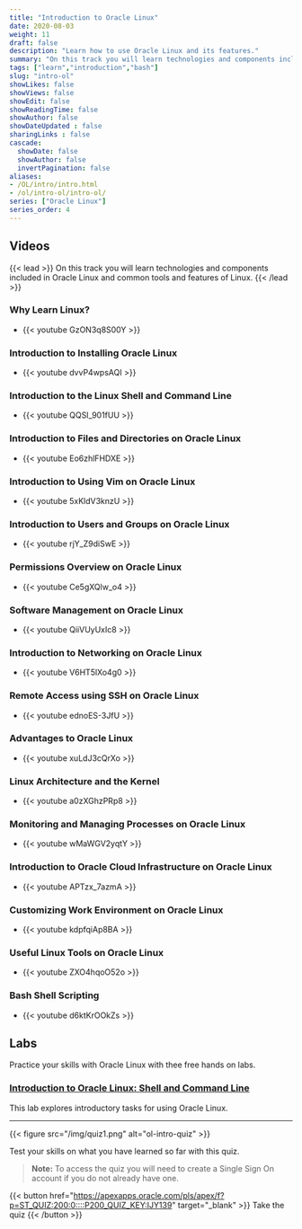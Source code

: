 ```yaml
---
title: "Introduction to Oracle Linux"
date: 2020-08-03
weight: 11
draft: false
description: "Learn how to use Oracle Linux and its features."
summary: "On this track you will learn technologies and components included in Oracle Linux and common tools and features of Linux."
tags: ["learn","introduction","bash"]
slug: "intro-ol"
showLikes: false
showViews: false
showEdit: false
showReadingTime: false
showAuthor: false
showDateUpdated : false
sharingLinks : false
cascade:
  showDate: false
  showAuthor: false
  invertPagination: false
aliases:
- /OL/intro/intro.html
- /ol/intro-ol/intro-ol/
series: ["Oracle Linux"]
series_order: 4
---
```


## Videos

{{< lead >}} On this track you will learn technologies and components included in Oracle Linux and common tools and features of Linux. {{< /lead >}}

### Why Learn Linux?

- {{< youtube GzON3q8S00Y >}}

### Introduction to Installing Oracle Linux

- {{< youtube dvvP4wpsAQI >}}

### Introduction to the Linux Shell and Command Line

- {{< youtube QQSI_901fUU >}}

### Introduction to Files and Directories on Oracle Linux

- {{< youtube Eo6zhlFHDXE >}}

### Introduction to Using Vim on Oracle Linux

- {{< youtube 5xKldV3knzU >}}

### Introduction to Users and Groups on Oracle Linux

- {{< youtube rjY_Z9diSwE >}}

### Permissions Overview on Oracle Linux

- {{< youtube Ce5gXQlw_o4 >}}

### Software Management on Oracle Linux

- {{< youtube QiiVUyUxIc8 >}}

### Introduction to Networking on Oracle Linux

- {{< youtube V6HT5lXo4g0 >}}

### Remote Access using SSH on Oracle Linux

- {{< youtube ednoES-3JfU >}}

### Advantages to Oracle Linux

- {{< youtube xuLdJ3cQrXo >}}

### Linux Architecture and the Kernel

- {{< youtube a0zXGhzPRp8 >}}

### Monitoring and Managing Processes on Oracle Linux

- {{< youtube wMaWGV2yqtY >}}

### Introduction to Oracle Cloud Infrastructure on Oracle Linux

- {{< youtube APTzx_7azmA >}}

### Customizing Work Environment on Oracle Linux

- {{< youtube kdpfqiAp8BA >}}

### Useful Linux Tools on Oracle Linux

- {{< youtube ZXO4hqoO52o >}}

### Bash Shell Scripting

- {{< youtube d6ktKrOOkZs >}}

## Labs

Practice your skills with Oracle Linux with thee free hands on labs.

### [Introduction to Oracle Linux: Shell and Command Line](https://luna.oracle.com/lab/facec73e-8517-4314-877f-d4f8f429c5ab)

This lab explores introductory tasks for using Oracle Linux.

---

{{< figure src="/img/quiz1.png" alt="ol-intro-quiz" >}}

Test your skills on what you have learned so far with this quiz.

> **Note:** To access the quiz you will need to create a Single Sign On account if you do not already have one.

{{< button href="https://apexapps.oracle.com/pls/apex/f?p=ST_QUIZ:200:0::::P200_QUIZ_KEY:IJY139" target="_blank" >}}
Take the quiz
{{< /button >}}

